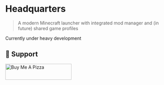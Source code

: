 # Headquarters

> A modern Minecraft launcher with integrated mod manager and (in future) shared game profiles

Currently under heavy development

## 💸 Support

<a href="https://www.buymeacoffee.com/btwonion" target="_blank">
<img src="https://cdn.discordapp.com/attachments/1004824126973808763/1006253418303721575/Screenshot_2022-08-08_at_19-30-39_Dashboard_Buy_Me_a_Coffee.png" alt="Buy Me A Pizza" height="50px" width="207px">
</a>

